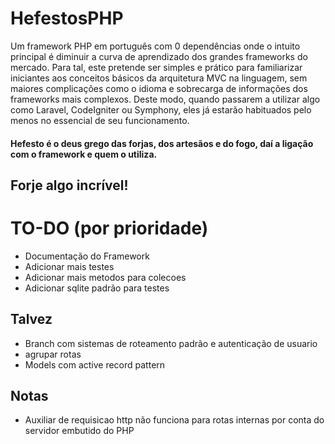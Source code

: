 # HefestosPHP
Um framework PHP em português com 0 dependências onde o intuito principal é diminuir a curva de aprendizado dos grandes frameworks do mercado. Para tal, este pretende ser simples e prático para familiarizar iniciantes aos conceitos básicos da arquitetura MVC na linguagem, sem maiores complicações como o idioma e sobrecarga de informações dos frameworks mais complexos. Deste modo, quando passarem a utilizar algo como Laravel, CodeIgniter ou Symphony, eles já estarão habituados pelo menos no essencial de seu funcionamento.

#### Hefesto é o deus grego das forjas, dos artesãos e do fogo, daí a ligação com o framework e quem o utiliza.

## Forje algo incrível!

# TO-DO (por prioridade)
   - Documentação do Framework
   - Adicionar mais testes
   - Adicionar mais metodos para colecoes
   - Adicionar sqlite padrão para testes

   ## Talvez
   - Branch com sistemas de roteamento padrão e autenticação de usuario 
   - agrupar rotas
   - Models com active record pattern
   
   ## Notas
   - Auxiliar de requisicao http não funciona para rotas internas por conta do servidor embutido do PHP

   
